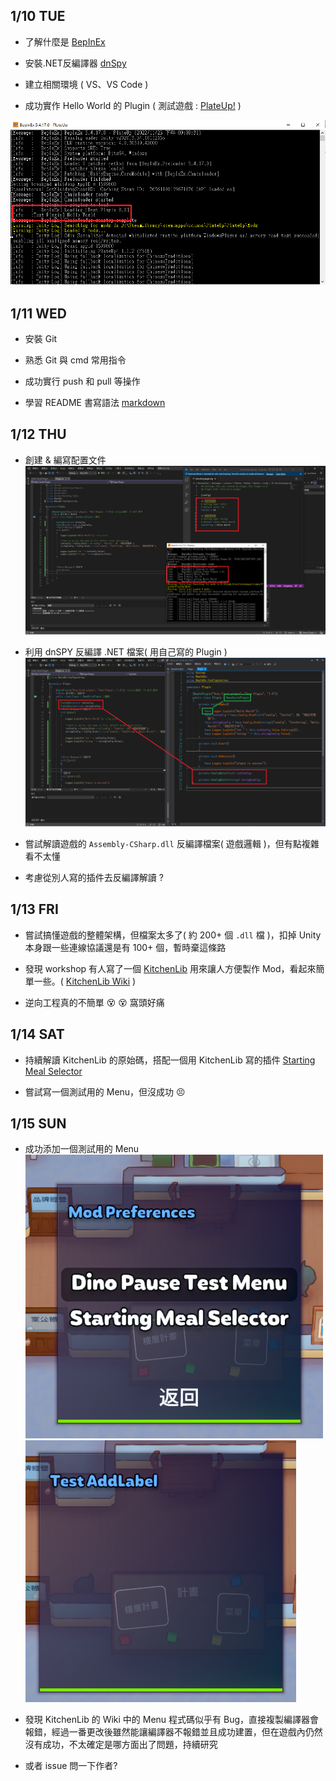 ## 1/10 TUE
* 了解什麼是 [BepInEx](https://github.com/BepInEx/BepInEx/releases)

* 安裝.NET反編譯器 [dnSpy](https://github.com/dnSpy/dnSpy)

* 建立相關環境 ( VS、VS Code )

* 成功實作 Hello World 的 Plugin ( 測試遊戲 : [PlateUp!](https://store.steampowered.com/app/1599600/_/) )

![插件圖片](https://github.com/Dino65535/vacation_daily_log/blob/19b3bf88fd65f3bdbde4298da08274995631ed45/daily_log/0110~0115/HelloWorldPlugin.png "Hello World Plugin")

## 1/11 WED
* 安裝 Git

* 熟悉 Git 與 cmd 常用指令

* 成功實行 push 和 pull 等操作

* 學習 README 書寫語法 [markdown](https://github.com/guodongxiaren/README#readme)

## 1/12 THU
* 創建 & 編寫配置文件 ![文件圖片](https://github.com/Dino65535/vacation_daily_log/blob/5133508bb42b880d9ca70b44caec8f9682d50f2b/daily_log/0110~0115/ConfigEntry.png "Plugin  .cfg")

* 利用 dnSPY 反編譯 .NET 檔案( 用自己寫的 Plugin ) ![反編譯圖片](https://github.com/Dino65535/vacation_daily_log/blob/5133508bb42b880d9ca70b44caec8f9682d50f2b/daily_log/0110~0115/dnSPY01.png "dnSPY decode")

* 嘗試解讀遊戲的 `Assembly-CSharp.dll` 反編譯檔案( 遊戲邏輯 )，但有點複雜看不太懂

* 考慮從別人寫的插件去反編譯解讀 ?

## 1/13 FRI
* 嘗試搞懂遊戲的整體架構，但檔案太多了( 約 200+ 個 `.dll` 檔 )，扣掉 Unity 本身跟一些連線協議還是有 100+ 個，暫時棄這條路

* 發現 workshop 有人寫了一個 [KitchenLib](https://github.com/KitchenMods/KitchenLib/) 用來讓人方便製作 Mod，看起來簡單一些。( [KitchenLib Wiki](https://github.com/KitchenMods/KitchenLib/wiki) )

* 逆向工程真的不簡單 :dizzy_face: :dizzy_face: 窩頭好痛

## 1/14 SAT
* 持續解讀 KitchenLib 的原始碼，搭配一個用 KitchenLib 寫的插件 [Starting Meal Selector](https://github.com/propstg/plateup-starting-meal-selector) 

* 嘗試寫一個測試用的 Menu，但沒成功 :persevere:

## 1/15 SUN
* 成功添加一個測試用的 Menu  
![Menu圖片](https://github.com/Dino65535/vacation_daily_log/blob/ae73a77fa67fc03cfd0a22e5379160e12b992306/daily_log/0110~0115/TestMenu.png)
![AddLabel](https://github.com/Dino65535/vacation_daily_log/blob/ae73a77fa67fc03cfd0a22e5379160e12b992306/daily_log/0110~0115/AddLabel.png)

* 發現 KitchenLib 的 Wiki 中的 Menu 程式碼似乎有 Bug，直接複製編譯器會報錯，經過一番更改後雖然能讓編譯器不報錯並且成功建置，但在遊戲內仍然沒有成功，不太確定是哪方面出了問題，持續研究

* 或者 issue 問一下作者?
